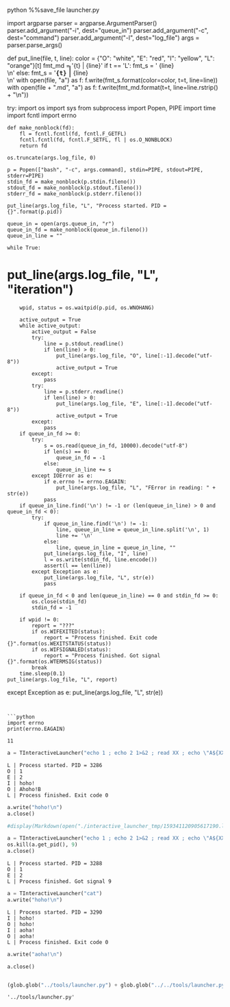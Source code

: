 python
%%save_file launcher.py

import argparse
parser = argparse.ArgumentParser()
parser.add_argument("-i", dest="queue_in")
parser.add_argument("-c", dest="command")
parser.add_argument("-l", dest="log_file")
args = parser.parse_args()

def put_line(file, t, line):
    color = {"O": "white", "E": "red", "I": "yellow", "L": "orange"}[t]
    fmt_md = '{t} | {line}'
    if t == 'L':
        fmt_s = '<font style="color: {color};"> {line} </font> </br>\n'
    else:
        fmt_s = '<tt style="color: {color};"><b>{t}</b></tt>&nbsp;<font style="font-size: 1.6em; line-height: 0.0em; ">|</font> {line} </br>\n'
    with open(file, "a") as f:
        f.write(fmt_s.format(color=color, t=t, line=line))
    with open(file + ".md", "a") as f:
        f.write(fmt_md.format(t=t, line=line.rstrip() + "\n"))

try:
    import os
    import sys
    from subprocess import Popen, PIPE
    import time
    import fcntl
    import errno

    def make_nonblock(fd):
        fl = fcntl.fcntl(fd, fcntl.F_GETFL)
        fcntl.fcntl(fd, fcntl.F_SETFL, fl | os.O_NONBLOCK)
        return fd
    
    os.truncate(args.log_file, 0)

    p = Popen(["bash", "-c", args.command], stdin=PIPE, stdout=PIPE, stderr=PIPE)
    stdin_fd = make_nonblock(p.stdin.fileno())
    stdout_fd = make_nonblock(p.stdout.fileno())
    stderr_fd = make_nonblock(p.stderr.fileno())
    
    put_line(args.log_file, "L", "Process started. PID = {}".format(p.pid))
    
    queue_in = open(args.queue_in, "r")
    queue_in_fd = make_nonblock(queue_in.fileno())
    queue_in_line = ""
    
    while True:
#         put_line(args.log_file, "L", "iteration")
        wpid, status = os.waitpid(p.pid, os.WNOHANG)
        
        active_output = True
        while active_output:
            active_output = False
            try:
                line = p.stdout.readline()
                if len(line) > 0:
                    put_line(args.log_file, "O", line[:-1].decode("utf-8"))
                    active_output = True
            except:
                pass
            try:
                line = p.stderr.readline()
                if len(line) > 0:
                    put_line(args.log_file, "E", line[:-1].decode("utf-8"))
                    active_output = True
            except:
                pass
        if queue_in_fd >= 0:
            try:
                s = os.read(queue_in_fd, 10000).decode("utf-8")
                if len(s) == 0:
                    queue_in_fd = -1
                else:
                    queue_in_line += s
            except IOError as e:
                if e.errno != errno.EAGAIN:
                    put_line(args.log_file, "L", "FError in reading: " + str(e))
                pass
        if queue_in_line.find('\n') != -1 or (len(queue_in_line) > 0 and queue_in_fd < 0):
            try:
                if queue_in_line.find('\n') != -1:
                    line, queue_in_line = queue_in_line.split('\n', 1)
                    line += '\n'
                else:
                    line, queue_in_line = queue_in_line, ""
                put_line(args.log_file, "I", line)
                l = os.write(stdin_fd, line.encode())
                assert(l == len(line))
            except Exception as e:
                put_line(args.log_file, "L", str(e))
                pass
        
        if queue_in_fd < 0 and len(queue_in_line) == 0 and stdin_fd >= 0:
            os.close(stdin_fd)
            stdin_fd = -1
        
        if wpid != 0:
            report = "???"
            if os.WIFEXITED(status):
                report = "Process finished. Exit code {}".format(os.WEXITSTATUS(status)) 
            if os.WIFSIGNALED(status):
                report = "Process finished. Got signal {}".format(os.WTERMSIG(status)) 
            break
        time.sleep(0.1)
    put_line(args.log_file, "L", report)
except Exception as e:
    put_line(args.log_file, "L", str(e))
```


```python
import errno
print(errno.EAGAIN)
```

    11



```python
a = TInteractiveLauncher("echo 1 ; echo 2 1>&2 ; read XX ; echo \"A${XX}B\" ")
```





```
L | Process started. PID = 3286
O | 1
E | 2
I | hoho!
O | Ahoho!B
L | Process finished. Exit code 0

```





```python
a.write("hoho!\n")
a.close()
```


```python
#display(Markdown(open("./interactive_launcher_tmp/159341120905617190.log.md").read()))
```


```python
a = TInteractiveLauncher("echo 1 ; echo 2 1>&2 ; read XX ; echo \"A${XX}B\" ")
os.kill(a.get_pid(), 9)
a.close()
```





```
L | Process started. PID = 3288
O | 1
E | 2
L | Process finished. Got signal 9

```





```python
a = TInteractiveLauncher("cat")
a.write("hoho!\n")

```





```
L | Process started. PID = 3290
I | hoho!
O | hoho!
I | aoha!
O | aoha!
L | Process finished. Exit code 0

```





```python
a.write("aoha!\n")
```


```python
a.close()
```


```python

(glob.glob("../tools/launcher.py") + glob.glob("../../tools/launcher.py"))[0]
```




    '../tools/launcher.py'




```python

```


```python

```


```python

```


```python

```


```python

```
